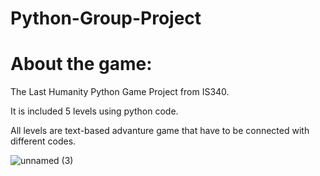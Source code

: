 # Python-Group-Project
# About the game:

The Last Humanity Python Game Project from IS340.

It is included 5 levels using python code. 


All levels are text-based advanture game that have to be connected with different codes. 

![unnamed (3)](https://user-images.githubusercontent.com/115326542/194678821-e987268a-9dc9-49f7-b9bf-42e1c56f1ad4.png)
